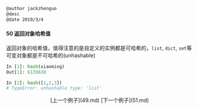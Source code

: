 ```markdown
@author jackzhenguo
@desc 
@date 2019/3/4
```

#### 50 返回对象哈希值　　

返回对象的哈希值，值得注意的是自定义的实例都是可哈希的，`list`, `dict`, `set`等可变对象都是不可哈希的(unhashable)

  ```python
In [1]: hash(xiaoming)
Out[1]: 6139638

In [2]: hash([1,2,3])
# TypeError: unhashable type: 'list'
  ```

<center>[上一个例子](49.md)    [下一个例子](51.md)</center>